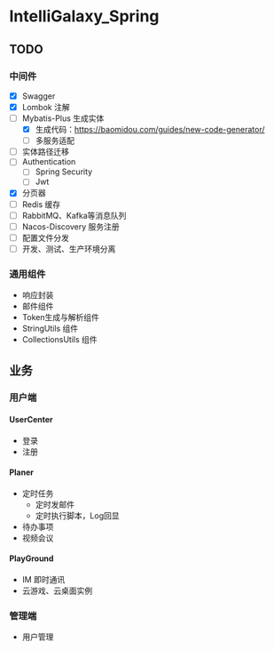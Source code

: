 # IntelliGalaxy_Spring
## TODO
### 中间件
- [x] Swagger
- [x] Lombok 注解
- [ ] Mybatis-Plus 生成实体
  - [x] 生成代码：https://baomidou.com/guides/new-code-generator/
  - [ ] 多服务适配
- [ ] 实体路径迁移
- [ ] Authentication
  - [ ] Spring Security
  - [ ] Jwt
- [x] 分页器
- [ ] Redis 缓存
- [ ] RabbitMQ、Kafka等消息队列
- [ ] Nacos-Discovery 服务注册
- [ ] 配置文件分发
- [ ] 开发、测试、生产环境分离

### 通用组件
- 响应封装
- 邮件组件
- Token生成与解析组件
- StringUtils 组件
- CollectionsUtils 组件

## 业务
### 用户端

#### UserCenter
- 登录
- 注册

#### Planer
- 定时任务
  - 定时发邮件
  - 定时执行脚本，Log回显
- 待办事项
- 视频会议

#### PlayGround
- IM 即时通讯
- 云游戏、云桌面实例

### 管理端
- 用户管理